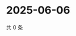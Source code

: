 # 2025-06-06

共 0 条

<!-- BEGIN ZHIHUQUESTIONS -->
<!-- 最后更新时间 Fri Jun 06 2025 13:12:24 GMT+0800 (China Standard Time) -->

<!-- END ZHIHUQUESTIONS -->
